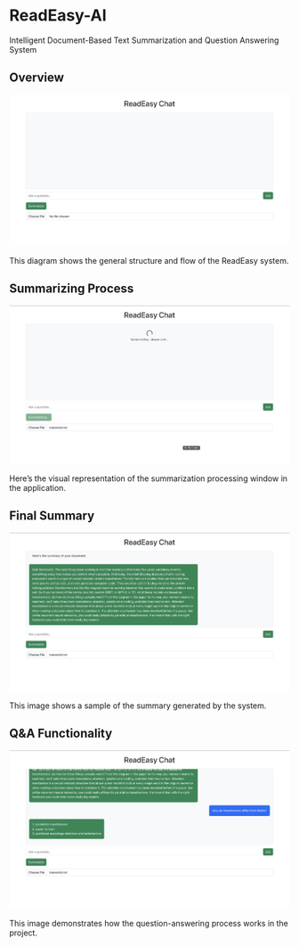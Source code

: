 # ReadEasy-AI
Intelligent Document-Based Text Summarization and Question Answering System



## Overview

![Overview](https://github.com/CDChaitanya/ReadEasy-AI/blob/main/overview.png?raw=true)

This diagram shows the general structure and flow of the ReadEasy system.

## Summarizing Process

![Summarizing Process](https://github.com/CDChaitanya/ReadEasy-AI/blob/main/summarizing_process.png?raw=true)

Here’s the visual representation of the summarization processing window in the application.

## Final Summary

![Summary](https://github.com/CDChaitanya/ReadEasy-AI/blob/main/summary.png?raw=true)

This image shows a sample of the summary generated by the system.

## Q&A Functionality

![Q&A](https://github.com/CDChaitanya/ReadEasy-AI/blob/main/QnA.png?raw=true)

This image demonstrates how the question-answering process works in the project.

